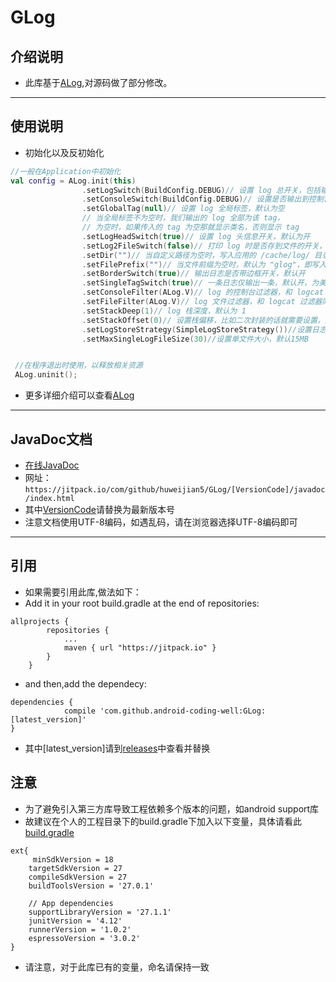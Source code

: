 # GLog
## 介绍说明
* 此库基于[ALog](https://github.com/Blankj/ALog),对源码做了部分修改。
---
## 使用说明
* 初始化以及反初始化
```kotlin
//一般在Application中初始化
val config = ALog.init(this)
                .setLogSwitch(BuildConfig.DEBUG)// 设置 log 总开关，包括输出到控制台和文件，默认开
                .setConsoleSwitch(BuildConfig.DEBUG)// 设置是否输出到控制台开关，默认开
                .setGlobalTag(null)// 设置 log 全局标签，默认为空
                // 当全局标签不为空时，我们输出的 log 全部为该 tag，
                // 为空时，如果传入的 tag 为空那就显示类名，否则显示 tag
                .setLogHeadSwitch(true)// 设置 log 头信息开关，默认为开
                .setLog2FileSwitch(false)// 打印 log 时是否存到文件的开关，默认关
                .setDir("")// 当自定义路径为空时，写入应用的 /cache/log/ 目录中
                .setFilePrefix("")// 当文件前缀为空时，默认为 "glog"，即写入文件为 "glog-yyyy-MM-dd.txt"
                .setBorderSwitch(true)// 输出日志是否带边框开关，默认开
                .setSingleTagSwitch(true)// 一条日志仅输出一条，默认开，为美化 AS 3.1 的 Logcat
                .setConsoleFilter(ALog.V)// log 的控制台过滤器，和 logcat 过滤器同理，默认 Verbose
                .setFileFilter(ALog.V)// log 文件过滤器，和 logcat 过滤器同理，默认 Verbose
                .setStackDeep(1)// log 栈深度，默认为 1
                .setStackOffset(0)// 设置栈偏移，比如二次封装的话就需要设置，默认为 0
                .setLogStoreStrategy(SimpleLogStoreStrategy())//设置日志存储策略
                .setMaxSingleLogFileSize(30)//设置单文件大小，默认15MB


 //在程序退出时使用，以释放相关资源
 ALog.uninit();
```
* 更多详细介绍可以查看[ALog](https://github.com/Blankj/ALog)
---
## JavaDoc文档

* [在线JavaDoc](https://jitpack.io/com/github/android-coding-well/GLog/1.0.0/javadoc/index.html)
* 网址：`https://jitpack.io/com/github/huweijian5/GLog/[VersionCode]/javadoc/index.html`
* 其中[VersionCode](https://github.com/huweijian5/GLog/releases)请替换为最新版本号
* 注意文档使用UTF-8编码，如遇乱码，请在浏览器选择UTF-8编码即可

---
## 引用

* 如果需要引用此库,做法如下：
* Add it in your root build.gradle at the end of repositories:
```
allprojects {
		repositories {
			...
			maven { url "https://jitpack.io" }
		}
	}
```
* and then,add the dependecy:
```
dependencies {
	        compile 'com.github.android-coding-well:GLog:[latest_version]'
}
```
* 其中[latest_version]请到[releases](https://github.com/huweijian5/GLog/releases)中查看并替换

## 注意
* 为了避免引入第三方库导致工程依赖多个版本的问题，如android support库
* 故建议在个人的工程目录下的build.gradle下加入以下变量，具体请看此[build.gradle](https://github.com/huweijian5/GLog/blob/master/build.gradle)
```
ext{
     minSdkVersion = 18
    targetSdkVersion = 27
    compileSdkVersion = 27
    buildToolsVersion = '27.0.1'

    // App dependencies
    supportLibraryVersion = '27.1.1'
    junitVersion = '4.12'
    runnerVersion = '1.0.2'
    espressoVersion = '3.0.2'
}
```
* 请注意，对于此库已有的变量，命名请保持一致
